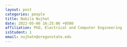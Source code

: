 ```yaml
---
layout: post
categories: people
title: Nabila Nujhat
date: 2022-05-06 16:25:06 +0500
affiliation: PhD, Electrical and Computer Engineering 
isStudent: 1
email: nujhatn@oregonstate.edu
---
```


